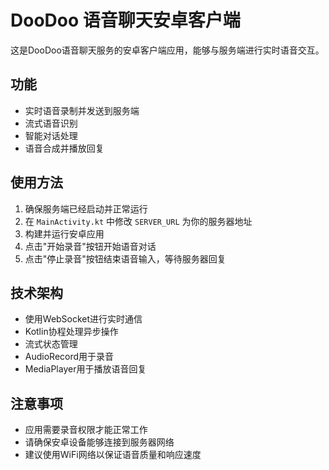 # DooDoo 语音聊天安卓客户端

这是DooDoo语音聊天服务的安卓客户端应用，能够与服务端进行实时语音交互。

## 功能

- 实时语音录制并发送到服务端
- 流式语音识别
- 智能对话处理
- 语音合成并播放回复

## 使用方法

1. 确保服务端已经启动并正常运行
2. 在 `MainActivity.kt` 中修改 `SERVER_URL` 为你的服务器地址
3. 构建并运行安卓应用
4. 点击"开始录音"按钮开始语音对话
5. 点击"停止录音"按钮结束语音输入，等待服务器回复

## 技术架构

- 使用WebSocket进行实时通信
- Kotlin协程处理异步操作
- 流式状态管理
- AudioRecord用于录音
- MediaPlayer用于播放语音回复

## 注意事项

- 应用需要录音权限才能正常工作
- 请确保安卓设备能够连接到服务器网络
- 建议使用WiFi网络以保证语音质量和响应速度 